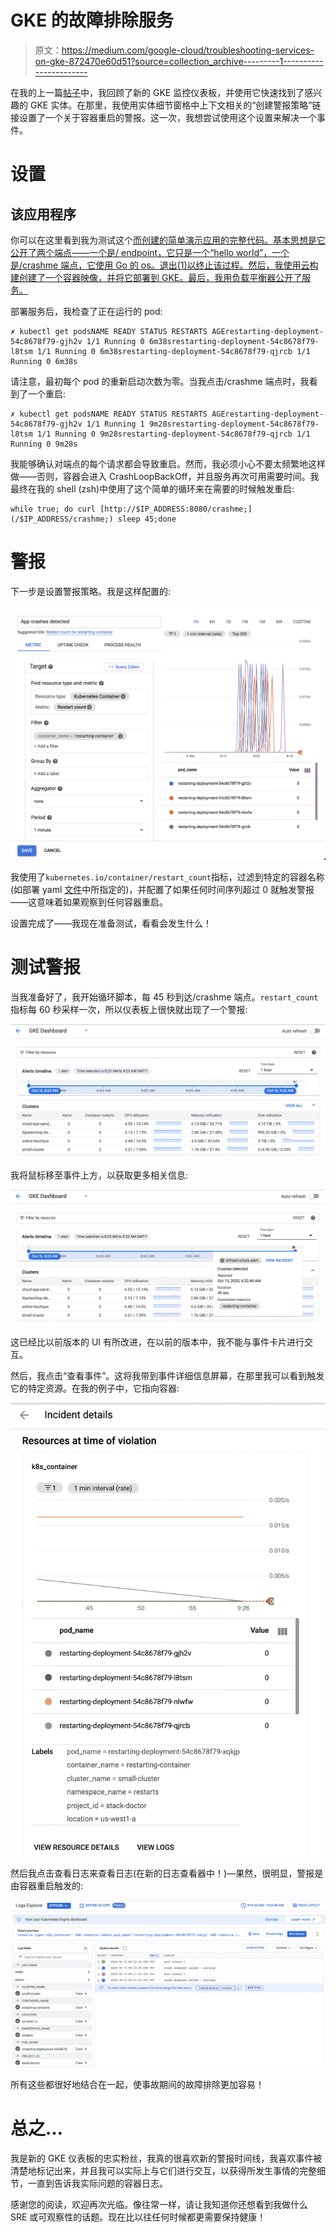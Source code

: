 # GKE 的故障排除服务

> 原文：<https://medium.com/google-cloud/troubleshooting-services-on-gke-872470e60d51?source=collection_archive---------1----------------------->

在我的上一篇[帖子](/google-cloud/setting-up-cloud-operations-for-gke-a21b49979693)中，我回顾了新的 GKE 监控仪表板，并使用它快速找到了感兴趣的 GKE 实体。在那里，我使用实体细节窗格中上下文相关的“创建警报策略”链接设置了一个关于容器重启的警报。这一次，我想尝试使用这个设置来解决一个事件。

# 设置

## 该应用程序

你可以在这里看到我为测试这个[而创建的简单演示应用的完整代码。基本思想是它公开了两个端点——一个是/ endpoint，它只是一个“hello world”，一个是/crashme 端点，它使用 Go 的 os。退出(1)以终止该过程。然后，我使用云构建创建了一个容器映像，并将它部署到 GKE。最后，我用负载平衡器公开了服务。](https://github.com/yuriatgoogle/stack-doctor/blob/master/crashing-pod-demo/main.go)

部署服务后，我检查了正在运行的 pod:

```
✗ kubectl get podsNAME READY STATUS RESTARTS AGErestarting-deployment-54c8678f79-gjh2v 1/1 Running 0 6m38srestarting-deployment-54c8678f79-l8tsm 1/1 Running 0 6m38srestarting-deployment-54c8678f79-qjrcb 1/1 Running 0 6m38s
```

请注意，最初每个 pod 的重新启动次数为零。当我点击/crashme 端点时，我看到了一个重启:

```
✗ kubectl get podsNAME READY STATUS RESTARTS AGErestarting-deployment-54c8678f79-gjh2v 1/1 Running 1 9m28srestarting-deployment-54c8678f79-l8tsm 1/1 Running 0 9m28srestarting-deployment-54c8678f79-qjrcb 1/1 Running 0 9m28s
```

我能够确认对端点的每个请求都会导致重启。然而，我必须小心不要太频繁地这样做——否则，容器会进入 CrashLoopBackOff，并且服务再次可用需要时间。我最终在我的 shell (zsh)中使用了这个简单的循环来在需要的时候触发重启:

```
while true; do curl [http://$IP_ADDRESS:8080/crashme;](/$IP_ADDRESS/crashme;) sleep 45;done
```

# 警报

下一步是设置警报策略。我是这样配置的:

![](img/803735eacc07ccf8911b2f17434bfa9d.png)

我使用了`kubernetes.io/container/restart_count`指标，过滤到特定的容器名称(如部署 yaml [文件](https://github.com/yuriatgoogle/stack-doctor/blob/master/crashing-pod-demo/deployment.yaml)中所指定的)，并配置了如果任何时间序列超过 0 就触发警报——这意味着如果观察到任何容器重启。

设置完成了——我现在准备测试，看看会发生什么！

# 测试警报

当我准备好了，我开始循环脚本，每 45 秒到达/crashme 端点。`restart_count`指标每 60 秒采样一次，所以仪表板上很快就出现了一个警报:

![](img/b672d8f9e99ec8708f3cc061202ce123.png)

我将鼠标移至事件上方，以获取更多相关信息:

![](img/84f47bc979a0cf99c2431d0c047eccb2.png)

这已经比以前版本的 UI 有所改进，在以前的版本中，我不能与事件卡片进行交互。

然后，我点击“查看事件”。这将我带到事件详细信息屏幕，在那里我可以看到触发它的特定资源。在我的例子中，它指向容器:

![](img/9e1602688e34a238db5ee7b6a3dcd7c6.png)

然后我点击查看日志来查看日志(在新的日志查看器中！)—果然，很明显，警报是由容器重启触发的:

![](img/d345fac4b052a68946cd11054c8d44de.png)

所有这些都很好地结合在一起，使事故期间的故障排除更加容易！

# 总之…

我是新的 GKE 仪表板的忠实粉丝，我真的很喜欢新的警报时间线，我喜欢事件被清楚地标记出来，并且我可以实际上与它们进行交互，以获得所发生事情的完整细节，一直到告诉我实际问题的容器日志。

感谢您的阅读，欢迎再次光临。像往常一样，请让我知道你还想看到我做什么 SRE 或可观察性的话题。现在比以往任何时候都更需要保持健康！